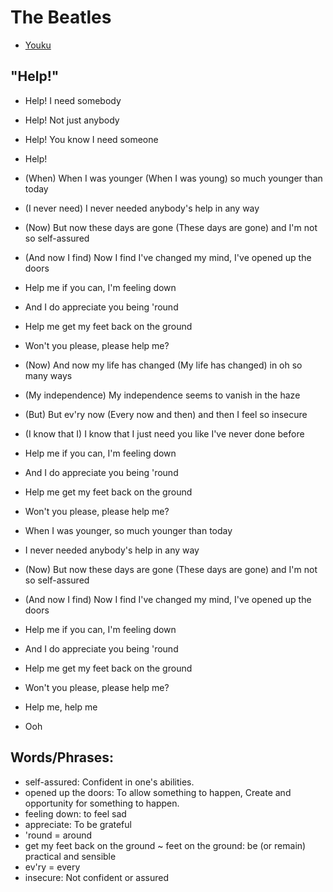 # The Beatles
- [Youku](http://v.youku.com/v_show/id_XMjk4NDM2MTEyMA==.html?spm=a2h0k.8191407.0.0&from=s1.8-1-1.2)

## "Help!"
- Help! I need somebody
- Help! Not just anybody
- Help! You know I need someone
- Help!

- (When) When I was younger (When I was young) so much younger than today
- (I never need) I never needed anybody's help in any way
- (Now) But now these days are gone (These days are gone) and I'm not so self-assured
- (And now I find) Now I find I've changed my mind, I've opened up the doors

- Help me if you can, I'm feeling down
- And I do appreciate you being 'round
- Help me get my feet back on the ground
- Won't you please, please help me?

- (Now) And now my life has changed (My life has changed) in oh so many ways
- (My independence) My independence seems to vanish in the haze
- (But) But ev'ry now (Every now and then) and then I feel so insecure
- (I know that I) I know that I just need you like I've never done before

- Help me if you can, I'm feeling down
- And I do appreciate you being 'round
- Help me get my feet back on the ground
- Won't you please, please help me?

- When I was younger, so much younger than today
- I never needed anybody's help in any way
- (Now) But now these days are gone (These days are gone) and I'm not so self-assured
- (And now I find) Now I find I've changed my mind, I've opened up the doors

- Help me if you can, I'm feeling down
- And I do appreciate you being 'round
- Help me get my feet back on the ground
- Won't you please, please help me?

- Help me, help me
- Ooh 

## Words/Phrases:
- self-assured: Confident in one's abilities.
- opened up the doors: To allow something to happen, Create and opportunity for something to happen.
- feeling down: to feel sad
- appreciate: To be grateful
- 'round = around
- get my feet back on the ground ~ feet on the ground: be (or remain) practical and sensible
- ev'ry = every
- insecure: Not confident or assured
